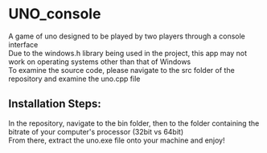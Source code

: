 # UNO_console
A game of uno designed to be played by two players through a console interface  
Due to the windows.h library being used in the project, this app may not work on operating systems other than that of Windows  
To examine the source code, please navigate to the src folder of the repository and examine the uno.cpp file  

## Installation Steps:  
In the repository, navigate to the bin folder, then to the folder containing the bitrate of your computer's processor (32bit vs 64bit)  
From there, extract the uno.exe file onto your machine and enjoy!
